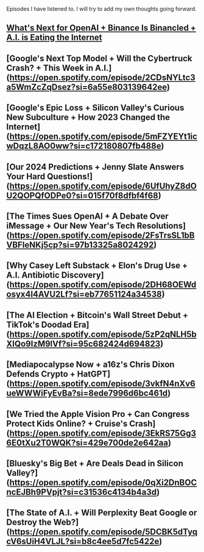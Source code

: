 Episodes I have listened to. I will try to add my own thoughts going forward.

## [What's Next for OpenAI + Binance Is Binancled + A.I. is Eating the Internet](https://open.spotify.com/episode/0NOWbPp8P2RCEgmW5tsMEM?si=dab2f380a14e46ef)

## [Google's Next Top Model + Will the Cybertruck Crash? + This Week in A.I.] (https://open.spotify.com/episode/2CDsNYLtc3a5WmZcZqDsez?si=6a55e803139642ee)

## [Google's Epic Loss + Silicon Valley's Curious New Subculture + How 2023 Changed the Internet] (https://open.spotify.com/episode/5mFZYEYt1icwDqzL8AO0ww?si=c172180807fb488e)

## [Our 2024 Predictions + Jenny Slate Answers Your Hard Questions!] (https://open.spotify.com/episode/6UfUhyZ8dOU2QOPQfODPe0?si=015f70f8dfbf4f68)

## [The Times Sues OpenAI + A Debate Over iMessage + Our New Year's Tech Resolutions] (https://open.spotify.com/episode/2FsTrsSL1bBVBFIeNKj5cp?si=97b13325a8024292)

## [Why Casey Left Substack + Elon's Drug Use + A.I. Antibiotic Discovery] (https://open.spotify.com/episode/2DH68OEWdosyx4I4AVU2Lf?si=eb77651124a34538)

## [The AI Election + Bitcoin's Wall Street Debut + TikTok's Doodad Era] (https://open.spotify.com/episode/5zP2qNLH5bXIQo9IzM9lVf?si=95c682424d694823)

## [Mediapocalypse Now + a16z's Chris Dixon Defends Crypto + HatGPT] (https://open.spotify.com/episode/3vkfN4nXv6ueWWWiFyEvBa?si=8ede7996d6bc461d)

## [We Tried the Apple Vision Pro + Can Congress Protect Kids Online? + Cruise's Crash] (https://open.spotify.com/episode/3EkRS75Gg36E0tXu2T0WQK?si=429e700de2e642aa)

## [Bluesky's Big Bet + Are Deals Dead in Silicon Valley?] (https://open.spotify.com/episode/0qXi2DnBOCncEJBh9PVpjt?si=c31536c4134b4a3d)

## [The State of A.I. + Will Perplexity Beat Google or Destroy the Web?] (https://open.spotify.com/episode/5DCBK5dTyqcV6sUiH4VLJL?si=b8c4ee5d7fc5422e)

